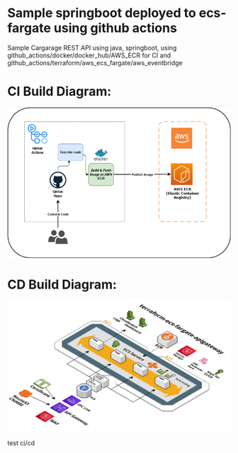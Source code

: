 # Sample springboot deployed to ecs-fargate using github actions

Sample Cargarage REST API using java, springboot, using github_actions/docker/docker_hub/AWS_ECR for CI
and github_actions/terraform/aws_ecs_fargate/aws_eventbridge

# CI Build Diagram:

![CI Diagram](images/ci_workflow.jpg)


# CD Build Diagram:

![CD Diagram](images/deployment_diagram.jpg)

test ci/cd
